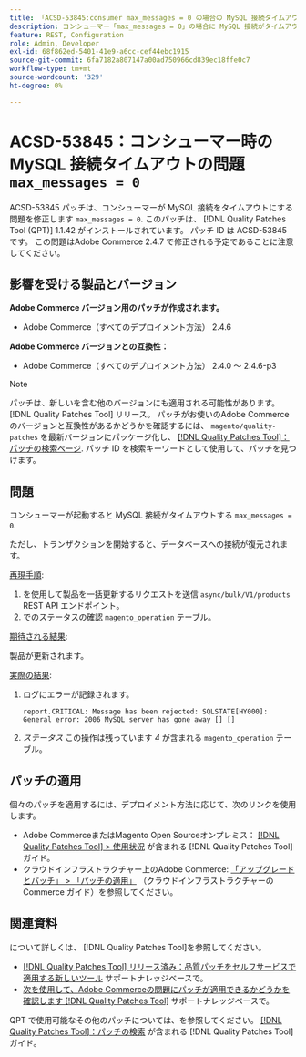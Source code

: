 ```yaml
---
title: 「ACSD-53845:consumer max_messages = 0 の場合の MySQL 接続タイムアウトの問題」
description: コンシューマー「max_messages = 0」の場合に MySQL 接続がタイムアウトするAdobe Commerceの問題を修正するために、ACSD-53845 パッチを適用してください。
feature: REST, Configuration
role: Admin, Developer
exl-id: 68f862ed-5401-41e9-a6cc-cef44ebc1915
source-git-commit: 6fa7182a807147a00ad750966cd839ec18ffe0c7
workflow-type: tm+mt
source-wordcount: '329'
ht-degree: 0%

---
```


# ACSD-53845：コンシューマー時の MySQL 接続タイムアウトの問題 `max_messages = 0`

ACSD-53845 パッチは、コンシューマーが MySQL 接続をタイムアウトにする問題を修正します `max_messages = 0`. このパッチは、 [!DNL Quality Patches Tool (QPT)] 1.1.42 がインストールされています。 パッチ ID は ACSD-53845 です。 この問題はAdobe Commerce 2.4.7 で修正される予定であることに注意してください。

## 影響を受ける製品とバージョン

**Adobe Commerce バージョン用のパッチが作成されます。**

* Adobe Commerce（すべてのデプロイメント方法） 2.4.6

**Adobe Commerce バージョンとの互換性：**

* Adobe Commerce（すべてのデプロイメント方法） 2.4.0 ～ 2.4.6-p3

>[!NOTE]
>
>パッチは、新しいを含む他のバージョンにも適用される可能性があります。 [!DNL Quality Patches Tool] リリース。 パッチがお使いのAdobe Commerceのバージョンと互換性があるかどうかを確認するには、 `magento/quality-patches` を最新バージョンにパッケージ化し、 [[!DNL Quality Patches Tool]：パッチの検索ページ](https://experienceleague.adobe.com/tools/commerce-quality-patches/index.html). パッチ ID を検索キーワードとして使用して、パッチを見つけます。

## 問題

コンシューマーが起動すると MySQL 接続がタイムアウトする `max_messages = 0`.

ただし、トランザクションを開始すると、データベースへの接続が復元されます。

<u>再現手順</u>:

1. を使用して製品を一括更新するリクエストを送信 `async/bulk/V1/products` REST API エンドポイント。
1. でのステータスの確認 `magento_operation` テーブル。

<u>期待される結果</u>:

製品が更新されます。

<u>実際の結果</u>:

1. ログにエラーが記録されます。

   ```
   report.CRITICAL: Message has been rejected: SQLSTATE[HY000]: General error: 2006 MySQL server has gone away [] []
   ```

1. *ステータス* この操作は残っています *4* が含まれる `magento_operation` テーブル。

## パッチの適用

個々のパッチを適用するには、デプロイメント方法に応じて、次のリンクを使用します。

* Adobe CommerceまたはMagento Open Sourceオンプレミス： [[!DNL Quality Patches Tool] > 使用状況](https://experienceleague.adobe.com/docs/commerce-operations/tools/quality-patches-tool/usage.html) が含まれる [!DNL Quality Patches Tool] ガイド。
* クラウドインフラストラクチャー上のAdobe Commerce: [「アップグレードとパッチ」 > 「パッチの適用」](https://experienceleague.adobe.com/docs/commerce-cloud-service/user-guide/develop/upgrade/apply-patches.html) （クラウドインフラストラクチャーのCommerce ガイド）を参照してください。

## 関連資料

について詳しくは、 [!DNL Quality Patches Tool]を参照してください。

* [[!DNL Quality Patches Tool] リリース済み：品質パッチをセルフサービスで適用する新しいツール](/help/announcements/adobe-commerce-announcements/magento-quality-patches-released-new-tool-to-self-serve-quality-patches.md) サポートナレッジベースで。
* [次を使用して、Adobe Commerceの問題にパッチが適用できるかどうかを確認します [!DNL Quality Patches Tool]](/help/support-tools/patches-available-in-qpt-tool/check-patch-for-magento-issue-with-magento-quality-patches.md) サポートナレッジベースで。

QPT で使用可能なその他のパッチについては、を参照してください。 [[!DNL Quality Patches Tool]：パッチの検索](https://experienceleague.adobe.com/tools/commerce-quality-patches/index.html) が含まれる [!DNL Quality Patches Tool] ガイド。
